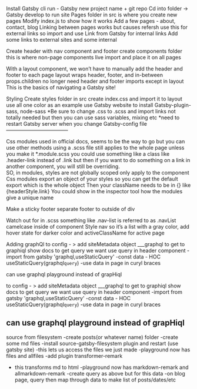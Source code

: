 Install Gatsby cli
run - Gatsby new  project name + git repo
Cd into folder -> Gatsby develop to run site
Pages folder in src is where you create new pages
Modify index.js to show how it works
Add a few pages - about, contact, blog
Linking between pages
	<a> works but causes refersh
	use this for external links
	so import and use Link from Gatsby for internal links
Add some links to external sites and some internal

Create header with nav component and footer
	create components folder
	this is where non-page components live
	import and place it on all pages

With a layout component, we won’t have to manually add the header and footer to each page
	layout wraps header, footer, and in-between props.children
	no longer need header and footer imports except in layout
This is the basics of navigating a Gatsby site!

Styling
	Create styles folder in src
	create index.css and import it to layout
	use all one color as an example
	use Gatsby website to install Gatsby-plugin-sass, node-sass
		*Be sure to change .css to .scss and import links
	not totally needed but then you can use sass variables, mixing etc
	*need to restart Gatsby server when you change Gatsby-config file
————————————

Css modules
	used in official docs, seems to be the way to go but you can use other methods
	using a .scss file still applies to the whole page unless you make it *.module.scss
	you could use something like a class like .header-link instead of .link but then if you want to do something on a link in another component, you will still be overriding.  
SO, in modules, styles are not globally scoped only apply to the component
Css modules export an object of your styles so you can get the default export which is the whole object
Then your className needs to be in {} like {headerStyle.link}
You could show in the inspector tool how the modules give a unique name

Make a sticky footer 
	separate footer to outside of div

Watch out for in .scss something like .nav-list is referred to as .navList camelcase inside of component
Style nav so it’s a list with a gray color, add hover state for darker color and activeClassName for active page
	

Adding graphQl
to config - > add siteMetadata object
___graphql to get to graphiql
show docs to get query we want
use query in header component
-import from gatsby 'graphql,useStaticQuery'
-const data - HOC useStaticQuery(graphql`query`)
-use data in page in curyl braces

can use graphql playground instead of grapHiql






to config - > add siteMetadata object
___graphql to get to graphiql
show docs to get query we want
use query in header component
-import from gatsby 'graphql,useStaticQuery'
-const data - HOC useStaticQuery(graphql`query`)
-use data in page in curyl braces

can use graphql playground instead of grapHiql
---------------
source from filesystem
-create posts(or whatever name) folder
-create some md files
-install source-gatsby-filesystem plugin and restart (use gatsby site)
   -this lets us access the files we just made
-playground now has files and allfiles
-add plugin transformer-remark
   - this transforms md to html
-playground now has markdown-remark and allmarkdown-remark
-create query as above but for this data
-on blog page, query then map through data to make list of posts/dates/etc




